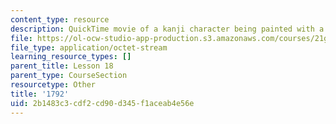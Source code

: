 ```yaml
---
content_type: resource
description: QuickTime movie of a kanji character being painted with a brush.
file: https://ol-ocw-studio-app-production.s3.amazonaws.com/courses/21g-504-japanese-iv-spring-2009/2b1483c3cdf2cd90d345f1aceab4e56e_1792.mov
file_type: application/octet-stream
learning_resource_types: []
parent_title: Lesson 18
parent_type: CourseSection
resourcetype: Other
title: '1792'
uid: 2b1483c3-cdf2-cd90-d345-f1aceab4e56e
---
```

